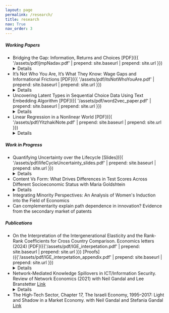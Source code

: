 ```yaml
---
layout: page
permalink: /research/
title: research
nav: True
nav_order: 3
---
```

<!-- _pages/publications.md -->
##### Working Papers
- Bridging the Gap: Information, Returns and Choices [PDF]({{ '/assets/pdf/jmpNadav.pdf' | prepend: site.baseurl | prepend: site.url }}) <details>**Abstract:** How much of the gap in choices across social groups is driven by differences in returns or the ability to predict these returns? To address this question, we employ a decomposition exercise, based on a structural model, to quantify the roles of information quality and differences in returns in driving this gap, focusing on the college attendance decisions of White and Hispanic high school students in Texas. We find that the average monetary returns from college are almost zero for Hispanics, in contrast to being high for Whites. We then estimate the extent to which differences in returns and information quality contribute to the gap in choices. Our findings indicate that differences in information quality across the two groups help mitigate the choice gap, whereas differences in returns drive the gap. Finally, we use our model to show that achieving parity in choice between the two groups would require policymakers to provide highly accurate additional information, potentially explaining between 24\% and 49\% of the variance in post-college earnings.</details>
- It’s Not Who You Are, It’s What They Know: Wage Gaps and Informational Frictions [PDF]({{ '/assets/pdf/itsNotWhoYouAre.pdf' | prepend: site.baseurl | prepend: site.url }}) <details>**Abstract:** Can informational asymmetries among firms account for all observed wage gaps across social groups? We confirm this through a parsimonious common-value auction model in the labor market with unspecified information structures. Firms with identical characteristics encounter workers with unobserved productivity and extend wage offers based on their information about worker productivity and competing offers. Using 2010 American Community Survey data, we show that wage disparities among both Black and White men and women can be explained using a common productivity distribution for all social groups and differences in what firms know, if the mean of this common productivity distribution ranges between \$48,000 and \$132,800. Our results emphasize the importance of understanding what firms know in shaping wage distributions and explaining wage disparities</details>
- Uncovering Latent Types in Sequential Choice Data Using Text Embedding Algorithm [PDF]({{ '/assets/pdf/word2vec_paper.pdf' | prepend: site.baseurl | prepend: site.url }})<details>**Abstract:** In economic analyses of agents making a series of discrete choices, deciding what constitutes an alternative is crucial. This paper introduces a technique for categorizing similar alternatives in contexts where forward-looking agents make a series of decisions. The proposed method groups options that are equivalent from the perspective of the agents, using the renowned
word2vec algorithm (Mikolov et al., 2013b, Mikolov et al., 2013a) from the Natural Language Processing literature. The paper discusses the link between the word2vec method and the underlying dynamic optimization problem of the agent.</details>
- Linear Regression in a Nonlinear World [PDF]({{ '/assets/pdf/YitzhakiNote.pdf' | prepend: site.baseurl | prepend: site.url }}) <details>**Abstract:** The interpretation of coefficients from multivariate linear regression relies on the assumption that the conditional expectation function (CEF) is linear in the variables. However, in many cases the underlying data generating process is nonlinear. This paper examines how to interpret regression coefficients under nonlinearity. We show that if the relationships between the variable of interest and other covariates are linear, then the coefficient on the variable of interest represents a weighted average of the derivatives of the outcome CEF with respect to the variable of interest. Interestingly, if these relationships are nonlinear, the regression coefficient becomes biased relative to this weighted average. We show  that this bias is interpretable, analogous to the biases from measurement error and omitted variable bias under the standard linear model. </details> 

##### Work in Progress
- Quantifying Uncertainty over the Lifecycle [Slides]({{ '/assets/pdf/lifeCycleUncertainty_slides.pdf' | prepend: site.baseurl | prepend: site.url }})<details> **Abstract:** We examine the welfare implications of income uncertainty, specifically its differential impact across social groups. Leveraging a new lifecycle metric for uncertainty costs, we compare utility outcomes from both expected and optimal consumption profiles under certainty. To perform this analysis, we employ a new approach that uses a Generative AI model (Normalized Flow) for the estimation and simulation of future consumption and income trajectories. Utilizing comprehensive household survey data from India, our findings reveal small but persistent disparities in uncertainty costs across different castes, under the assumption of homogeneous utility functions. The study suggests that, in the absence of preference heterogeneity, income-to-welfare mapping may be adequately performed without considering uncertainty. </details>  
- Content Vs Form: What Drives Differences in Test Scores Across Different Socioeconomic Status with Maria Goldshtein<details> **Abstract:** Differences in test scores across various socioeconomic statuses (SES) often hinge on more than just the academic content; they also reflect variances in communication styles. This study explores the dual aspects of content and form in academic self-expression and their impact on evaluation outcomes. We investigate how students' ability to adapt their style and expression to diverse audiences, a skill variably acquired across different SES, influences their test scores. Employing methodologies from Text Style Transfer literature and decomposition techniques from labor economics, the study quantifies the extent to which differences in the ideas students present and the styles they use contribute to score discrepancies. This approach provides a nuanced understanding of how SES-related factors shape academic performance, underscoring the importance of both substance and style in educational assessments. </details>
- Integrating Minority Perspectives: An Analysis of Women's Induction into the Field of Economics
- Can complementarity explain path dependence in innovation? Evidence from the secondary market of patents 

##### Publications
- On the Interpretation of the Intergenerational Elasticity and the Rank-Rank Coefficients for Cross Country Comparison. Economics letters (2024) [PDF]({{'/assets/pdf/IGE_interpetation.pdf' | prepend: site.baseurl | prepend: site.url }}) [Proofs]({{'/assets/pdf/IGE_interpetation_appendix.pdf' | prepend: site.baseurl | prepend: site.url }})<details>**Abstract:** This paper investigates Intergenerational Elasticity (IGE) and Rank-Rank coefficients, employing Yitzhaki's theorem (Yitzhaki, 1996) to express them as weighted averages of underlying causal mechanisms driving mobility. We highlight the challenges of interpreting cross-country comparisons using IGE or Rank-Rank coefficients due to the regression weighting scheme. We also show that, while the Rank-Rank coefficient is more interpretable for positional mobility, it lacks insights into the underlying mechanisms driving mobility across countries. The analysis demonstrates potential drawbacks of using linear regression coefficients as summary statistics in the context of intergenerational mobility comparisons.</details>
- Network-Mediated Knowledge Spillovers in ICT/Information Security. Review of Network Economics (2021) with Neil Gandal and Lee Branstetter [Link](https://www.degruyter.com/document/doi/10.1515/rne-2020-0034/html)<details>**Abstract:**: A large literature has used patent data to measure knowledge spillovers across inventions but few papers have explicitly measured the impact of the collaboration networks formed by inventors on the quality of invention. This paper develops a method to measure the impact of collaboration networks of inventors on invention quality. We apply this methodology to the information and communication technology (ICT) and information security sectors in Israel and find that the quality of Israeli inventions are systematically linked to the structure of the collaborative network in these sectors. </details>
- The High-Tech Sector, Chapter 17, The Israeli Economy, 1995–2017: Light and Shadow in a Market Economy.  with  Neil Gandal and Stefania Gandal [Link](https://www.cambridge.org/core/books/israeli-economy-19952017/62FB461430368DF64A961EC4ECA9A8D0#:~:text=Book%20description,declined%20to%20an%20historical%20low.)
